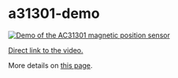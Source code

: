 # a31301-demo

[![Demo of the AC31301 magnetic position sensor](https://img.youtube.com/vi/q6Foa80Gt3Q/0.jpg)](https://www.youtube.com/watch?v=q6Foa80Gt3Q)

[Direct link to the video.](https://youtu.be/q6Foa80Gt3Q)


More details on [this page](https://lucidar.me).
